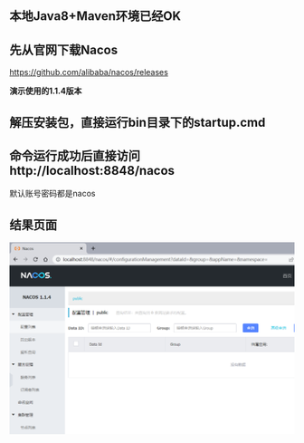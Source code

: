 ## 本地Java8+Maven环境已经OK



## 先从官网下载Nacos

https://github.com/alibaba/nacos/releases



**演示使用的1.1.4版本**



## 解压安装包，直接运行bin目录下的startup.cmd





## 命令运行成功后直接访问http://localhost:8848/nacos



默认账号密码都是nacos



## 结果页面

![image-20220430094202288](images/Windows安装并运行Nacos/image-20220430094202288.png)

